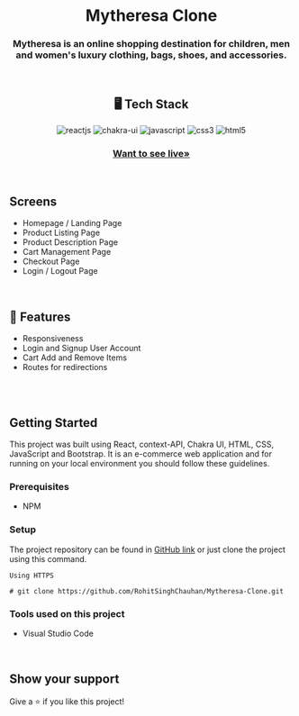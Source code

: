 <h1 align="center">Mytheresa Clone</h1>

<h3 align="center">Mytheresa is an online shopping destination for children, men and women's luxury clothing, bags, shoes, and accessories.</h3>

<br />

<h2 align="center">🖥️ Tech Stack</h2>

<p align="center">
  <img src="https://img.shields.io/badge/React-20232A?style=for-the-badge&logo=react&logoColor=61DAFB" alt="reactjs" />
  <img src="https://img.shields.io/badge/Chakra%20UI-3bc7bd?style=for-the-badge&logo=chakraui&logoColor=white" alt="chakra-ui" />
  <img src="https://img.shields.io/badge/JavaScript-323330?style=for-the-badge&logo=javascript&logoColor=F7DF1E" alt="javascript" />
  <img src="https://img.shields.io/badge/CSS3-1572B6?style=for-the-badge&logo=css3&logoColor=white" alt="css3" />
  <img src="https://img.shields.io/badge/HTML5-E34F26?style=for-the-badge&logo=html5&logoColor=white" alt="html5" />
</p>

<h3 align="center"><a href="https://mytheresabyrohit.netlify.app/"><strong>Want to see live»</strong></a></h3>

<br />

## Screens 
- Homepage / Landing Page
- Product Listing Page 
- Product Description Page
- Cart Management Page
- Checkout Page
- Login / Logout Page
 


<br />


## 🚀 Features
- Responsiveness
- Login and Signup User Account
- Cart Add and Remove Items 
- Routes for redirections 
 

<br />
 

<br />
 
## Getting Started

This project was built using React, context-API, Chakra UI, HTML, CSS, JavaScript and Bootstrap. It is an e-commerce web application and for running on your local environment you should follow these guidelines.

### Prerequisites
- NPM

### Setup


The project repository can be found in [GitHub link](https://github.com/RohitSinghChauhan/Mytheresa-Clone) or just clone the project using this command.


```
Using HTTPS

# git clone https://github.com/RohitSinghChauhan/Mytheresa-Clone.git
```

### Tools used on this project

- Visual Studio Code  
 

<br />




## Show your support

Give a ⭐️ if you like this project!
